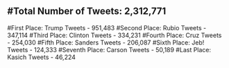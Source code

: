 #Total Number of Tweets: 2,312,771 
---
#First Place: Trump Tweets - 951,483
#Second Place: Rubio Tweets - 347,114
#Third Place: Clinton Tweets - 334,231
#Fourth Place: Cruz Tweets - 254,030
#Fifth Place: Sanders Tweets - 206,087
#Sixth Place: Jeb! Tweets - 124,333
#Seventh Place: Carson Tweets - 50,189
#Last Place: Kasich Tweets - 46,224

